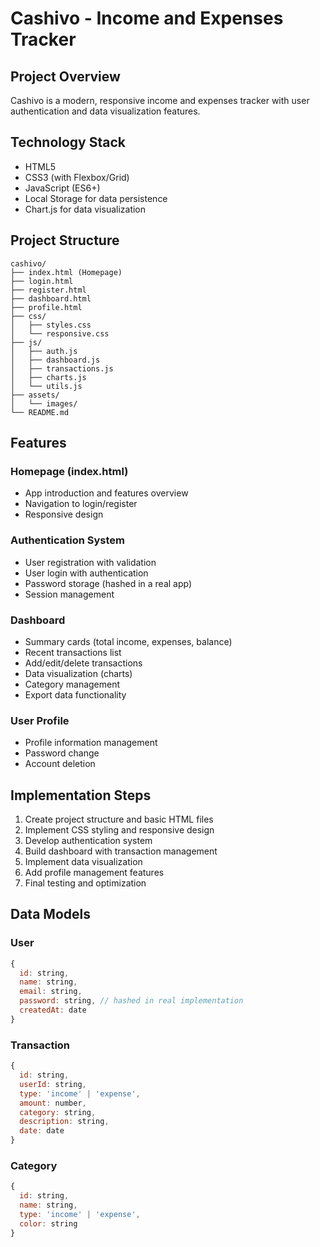 # Cashivo - Income and Expenses Tracker

## Project Overview
Cashivo is a modern, responsive income and expenses tracker with user authentication and data visualization features.

## Technology Stack
- HTML5
- CSS3 (with Flexbox/Grid)
- JavaScript (ES6+)
- Local Storage for data persistence
- Chart.js for data visualization

## Project Structure
```
cashivo/
├── index.html (Homepage)
├── login.html
├── register.html
├── dashboard.html
├── profile.html
├── css/
│   ├── styles.css
│   └── responsive.css
├── js/
│   ├── auth.js
│   ├── dashboard.js
│   ├── transactions.js
│   ├── charts.js
│   └── utils.js
├── assets/
│   └── images/
└── README.md
```

## Features

### Homepage (index.html)
- App introduction and features overview
- Navigation to login/register
- Responsive design

### Authentication System
- User registration with validation
- User login with authentication
- Password storage (hashed in a real app)
- Session management

### Dashboard
- Summary cards (total income, expenses, balance)
- Recent transactions list
- Add/edit/delete transactions
- Data visualization (charts)
- Category management
- Export data functionality

### User Profile
- Profile information management
- Password change
- Account deletion

## Implementation Steps
1. Create project structure and basic HTML files
2. Implement CSS styling and responsive design
3. Develop authentication system
4. Build dashboard with transaction management
5. Implement data visualization
6. Add profile management features
7. Final testing and optimization

## Data Models

### User
```javascript
{
  id: string,
  name: string,
  email: string,
  password: string, // hashed in real implementation
  createdAt: date
}
```

### Transaction
```javascript
{
  id: string,
  userId: string,
  type: 'income' | 'expense',
  amount: number,
  category: string,
  description: string,
  date: date
}
```

### Category
```javascript
{
  id: string,
  name: string,
  type: 'income' | 'expense',
  color: string
}

